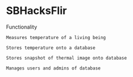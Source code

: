 # SBHacksFlir
  Functionality
  
    Measures temperature of a living being
    
    Stores temperature onto a database
    
    Stores snapshot of thermal image onto database
    
    Manages users and admins of database
  
